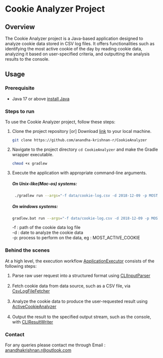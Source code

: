 # Cookie Analyzer Project

## Overview
The Cookie Analyzer project is a Java-based application designed to analyze cookie data stored in CSV log files.
It offers functionalities such as identifying the most active cookie of the day by reading cookie data,
analyzing it based on user-specified criteria, and outputting the analysis results to the console.

## Usage

### Prerequisite
* Java 17 or above [install Java](https://www.oracle.com/java/technologies/javase/jdk17-archive-downloads.html)

### Steps to run
To use the Cookie Analyzer project, follow these steps:

1. Clone the project repository [or] Download [link](https://github.com/anandha-krishnan-r/CookieAnalyzer/archive/refs/heads/main.zip)  to your local machine.
    
    ```bash
    git clone https://github.com/anandha-krishnan-r/CookieAnalyzer
    ```
2.  Navigate to the project directory `cd CookieAnalyzer` and make the Gradle wrapper executable.
   
    ```bash
    chmod +x gradlew
    ```
3. Execute the application with appropriate command-line arguments.  

   ##### On Unix-like(Mac-os) systems:
   ```bash
    ./gradlew run --args="-f data/cookie-log.csv -d 2018-12-09 -p MOST_ACTIVE_COOKIE"
    ```
   ##### On windows systems:
   ```bash
   gradlew.bat run --args="-f data/cookie-log.csv -d 2018-12-09 -p MOST_ACTIVE_COOKIE"
   ```
   -f : path of the cookie data log file
   <br>
   -d : date to analyze the cookie data
   <br>
   -p: process to perform on the data, eg : MOST_ACTIVE_COOKIE

 ### Behind the scenes
 At a high level, the execution workflow [ApplicationExecutor](src/main/java/com/cookieanalyzer/execution/ApplicationExecutor.java) consists of the following steps:
  <br>
   1. Parse raw user request into a structured format using [CLIInputParser](src/main/java/com/cookieanalyzer/execution/inputparser/CLIInputParser.java)
  <br><br>
   2. Fetch cookie data from data source, such as a CSV file, via [CsvLogFileFetcher](src/main/java/com/cookieanalyzer/execution/datafetcher/CsvLogFileFetcher.java)
  <br><br>
   3. Analyze the cookie data to produce the user-requested result using [ActiveCookieAnalyzer](src/main/java/com/cookieanalyzer/execution/processor/ActiveCookieAnalyzer.java)
  <br><br>
   4. Output the result to the specified output stream, such as the console, with [CLIResultWriter](src/main/java/com/cookieanalyzer/execution/resultwriter/CLIResultWriter.java)
  
### Contact
For any queries please contact me through
Email : anandhakrishnan.r@outlook.com 


